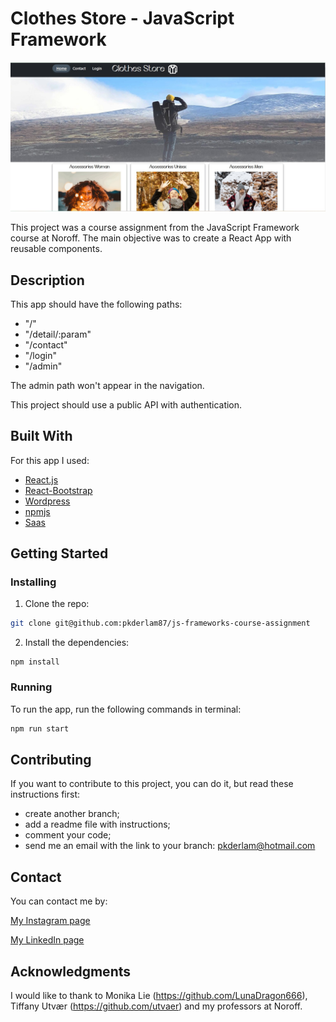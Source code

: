 # Clothes Store - JavaScript Framework 

![image](https://github.com/pkderlam87/js-frameworks-course-assignment/blob/main/src/desktop.jpg)

This project was a course assignment from the JavaScript Framework course at Noroff. The main objective was to create a React App with reusable components.

## Description

This app should have the following paths:

-   "/"
-   "/detail/:param"
-   "/contact"
-   "/login"
-   "/admin"

The admin path won't appear in the navigation.

This project should use a public API with authentication.


## Built With

For this app I used:

- [React.js](https://reactjs.org/)
- [React-Bootstrap](https://react-bootstrap.github.io/)
- [Wordpress](https://wordpress.com/)
- [npmjs](https://www.npmjs.com/)
- [Saas](https://sass-lang.com/)

## Getting Started

### Installing

1. Clone the repo:

```bash
git clone git@github.com:pkderlam87/js-frameworks-course-assignment
```

2. Install the dependencies:

```
npm install
```

### Running

To run the app, run the following commands in terminal:

```bash
npm run start
```

## Contributing

If you want to contribute to this project, you can do it, but read these instructions first:

- create another branch;
- add a readme file with instructions;
- comment your code;
- send me an email with the link to your branch: <a href="mailto:pkderlam@hotmail.com">pkderlam@hotmail.com</a>


## Contact

You can contact me by:

[My Instagram page](https://www.instagram.com/prisciladerlam/)

[My LinkedIn page](https://www.linkedin.com/in/priscila-kuhn-derlam/)


## Acknowledgments

I would like to thank to Monika Lie (https://github.com/LunaDragon666), Tiffany Utvær (https://github.com/utvaer) and my professors at Noroff.
